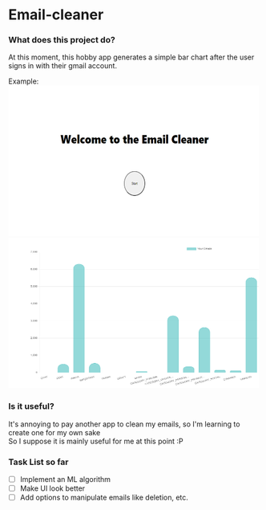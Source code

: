 # Email-cleaner


### What does this project do?
At this moment, this hobby app generates a simple bar chart after the user signs in with their gmail account. 

Example:<br>
<img src="./frontend/src/images/doc/main.png" width="500px" height="300px">
<img src="./frontend/src/images/doc/chart.png" width="500px" height="300px">

### Is it useful?
It's annoying to pay another app to clean my emails, so I'm learning to create one for my own sake <br>
So I suppose it is mainly useful for me at this point :P

### Task List so far
- [ ] Implement an ML algorithm
- [ ] Make UI look better
- [ ] Add options to manipulate emails like deletion, etc.
